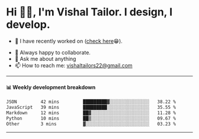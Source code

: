 # Hi 👋🏻, I'm Vishal Tailor. I design, I develop.

- 🔭 I have recently worked on ([check here](https://vishaltailor.com)😁).
<!-- - 🎦 Currently watching: JavaScript: The Hard Parts By Will Sentance. -->
- 👯 Always happy to collaborate.
- 💬 Ask me about anything
- 📫 How to reach me: <a href="mailto:vishaltailors22@gmail.com">vishaltailors22@gmail.com</a>

<hr /> 
<h4>📊 Weekly development breakdown</h4>
<!--START_SECTION:waka-->

```txt
JSON         42 mins         █████████▓░░░░░░░░░░░░░░░   38.22 %
JavaScript   39 mins         █████████░░░░░░░░░░░░░░░░   35.55 %
Markdown     12 mins         ██▓░░░░░░░░░░░░░░░░░░░░░░   11.28 %
Python       10 mins         ██▒░░░░░░░░░░░░░░░░░░░░░░   09.67 %
Other        3 mins          ▓░░░░░░░░░░░░░░░░░░░░░░░░   03.23 %
```

<!--END_SECTION:waka-->
<hr /> 

<!-- ![](./profile-3d-contrib/profile-green-animate.svg) -->
